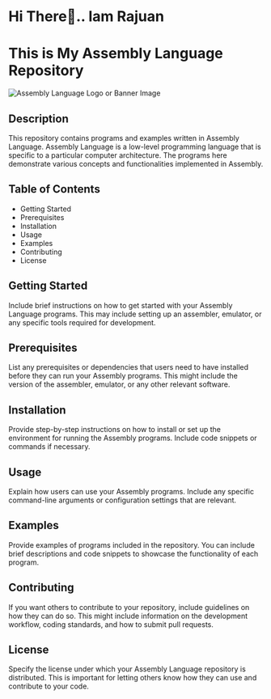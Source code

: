 # Hi There👋.. Iam Rajuan 
# This is My Assembly Language Repository

![Assembly Language Logo or Banner Image](https://images.sftcdn.net/images/t_app-icon-s/p/b85786fe-a924-11e6-aa84-00163ec9f5fa/3969641196/emu8086-microprocessor-emulator-emu8086.png)

## Description

This repository contains programs and examples written in Assembly Language. Assembly Language is a low-level programming language that is specific to a particular computer architecture. The programs here demonstrate various concepts and functionalities implemented in Assembly.

## Table of Contents

- Getting Started
- Prerequisites
- Installation
- Usage
- Examples
- Contributing
- License

## Getting Started

Include brief instructions on how to get started with your Assembly Language programs. This may include setting up an assembler, emulator, or any specific tools required for development.

## Prerequisites

List any prerequisites or dependencies that users need to have installed before they can run your Assembly programs. This might include the version of the assembler, emulator, or any other relevant software.

## Installation

Provide step-by-step instructions on how to install or set up the environment for running the Assembly programs. Include code snippets or commands if necessary.

## Usage

Explain how users can use your Assembly programs. Include any specific command-line arguments or configuration settings that are relevant.

## Examples

Provide examples of programs included in the repository. You can include brief descriptions and code snippets to showcase the functionality of each program.

## Contributing

If you want others to contribute to your repository, include guidelines on how they can do so. This might include information on the development workflow, coding standards, and how to submit pull requests.

## License

Specify the license under which your Assembly Language repository is distributed. This is important for letting others know how they can use and contribute to your code.

